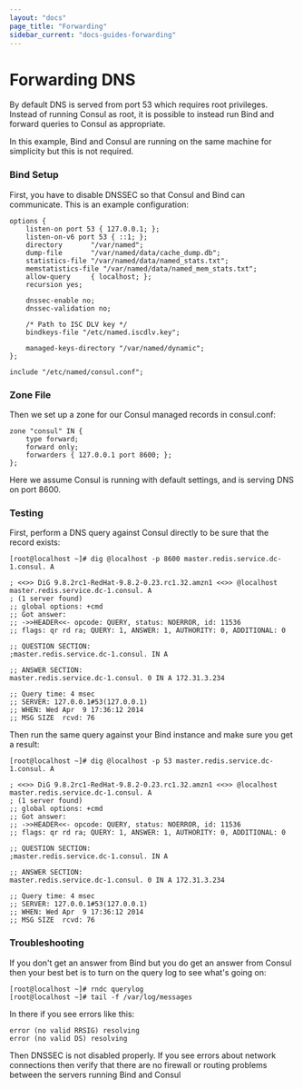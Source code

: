 ```yaml
---
layout: "docs"
page_title: "Forwarding"
sidebar_current: "docs-guides-forwarding"
---
```


# Forwarding DNS

By default DNS is served from port 53 which requires root privileges.
Instead of running Consul as root, it is possible to instead run Bind
and forward queries to Consul as appropriate.

In this example, Bind and Consul are running on the same machine for
simplicity but this is not required.

### Bind Setup

First, you have to disable DNSSEC so that Consul and Bind can communicate.
This is an example configuration:

    options {
        listen-on port 53 { 127.0.0.1; };
        listen-on-v6 port 53 { ::1; };
        directory       "/var/named";
        dump-file       "/var/named/data/cache_dump.db";
        statistics-file "/var/named/data/named_stats.txt";
        memstatistics-file "/var/named/data/named_mem_stats.txt";
        allow-query     { localhost; };
        recursion yes;

        dnssec-enable no;
        dnssec-validation no;

        /* Path to ISC DLV key */
        bindkeys-file "/etc/named.iscdlv.key";

        managed-keys-directory "/var/named/dynamic";
    };

    include "/etc/named/consul.conf";

### Zone File

Then we set up a zone for our Consul managed records in consul.conf:

    zone "consul" IN {
        type forward;
        forward only;
        forwarders { 127.0.0.1 port 8600; };
    };

Here we assume Consul is running with default settings, and is serving
DNS on port 8600.

### Testing

First, perform a DNS query against Consul directly to be sure that the record exists:

    [root@localhost ~]# dig @localhost -p 8600 master.redis.service.dc-1.consul. A

    ; <<>> DiG 9.8.2rc1-RedHat-9.8.2-0.23.rc1.32.amzn1 <<>> @localhost master.redis.service.dc-1.consul. A
    ; (1 server found)
    ;; global options: +cmd
    ;; Got answer:
    ;; ->>HEADER<<- opcode: QUERY, status: NOERROR, id: 11536
    ;; flags: qr rd ra; QUERY: 1, ANSWER: 1, AUTHORITY: 0, ADDITIONAL: 0

    ;; QUESTION SECTION:
    ;master.redis.service.dc-1.consul. IN A

    ;; ANSWER SECTION:
    master.redis.service.dc-1.consul. 0 IN A 172.31.3.234

    ;; Query time: 4 msec
    ;; SERVER: 127.0.0.1#53(127.0.0.1)
    ;; WHEN: Wed Apr  9 17:36:12 2014
    ;; MSG SIZE  rcvd: 76

Then run the same query against your Bind instance and make sure you get a result:

    [root@localhost ~]# dig @localhost -p 53 master.redis.service.dc-1.consul. A

    ; <<>> DiG 9.8.2rc1-RedHat-9.8.2-0.23.rc1.32.amzn1 <<>> @localhost master.redis.service.dc-1.consul. A
    ; (1 server found)
    ;; global options: +cmd
    ;; Got answer:
    ;; ->>HEADER<<- opcode: QUERY, status: NOERROR, id: 11536
    ;; flags: qr rd ra; QUERY: 1, ANSWER: 1, AUTHORITY: 0, ADDITIONAL: 0

    ;; QUESTION SECTION:
    ;master.redis.service.dc-1.consul. IN A

    ;; ANSWER SECTION:
    master.redis.service.dc-1.consul. 0 IN A 172.31.3.234

    ;; Query time: 4 msec
    ;; SERVER: 127.0.0.1#53(127.0.0.1)
    ;; WHEN: Wed Apr  9 17:36:12 2014
    ;; MSG SIZE  rcvd: 76

### Troubleshooting

If you don't get an answer from Bind but you do get an answer from Consul then your best bet is to turn on the query log to see what's going on:

    [root@localhost ~]# rndc querylog
    [root@localhost ~]# tail -f /var/log/messages

In there if you see errors like this:

    error (no valid RRSIG) resolving
    error (no valid DS) resolving

Then DNSSEC is not disabled properly.  If you see errors about network connections then verify that there are no firewall or routing problems between the servers running Bind and Consul

